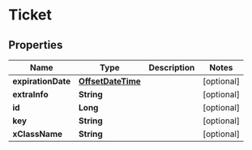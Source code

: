 # Ticket

## Properties
Name | Type | Description | Notes
------------ | ------------- | ------------- | -------------
**expirationDate** | [**OffsetDateTime**](OffsetDateTime.md) |  |  [optional]
**extraInfo** | **String** |  |  [optional]
**id** | **Long** |  |  [optional]
**key** | **String** |  |  [optional]
**xClassName** | **String** |  |  [optional]
